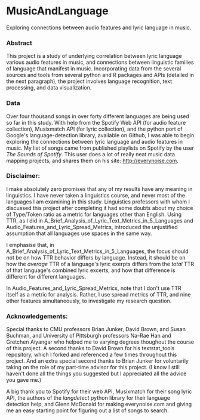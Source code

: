 # MusicAndLanguage
Exploring connections between audio features and lyric language in music.

### Abstract

This project is a study of underlying correlation between lyric language various audio features in music, and connections between linguistic families of language that manifest in music. Incorporating data from the several sources and tools from several python and R packages and APIs (detailed in the next paragraph), the project involves language recognition, text processing, and data visualization. 

### Data

Over four thousand songs in over forty different languages are being used so far in this study. With help from the Spotify Web API (for audio feature collection), Musixmatch API (for lyric collection), and the python port of Google's language-detection library, available on Github, I was able to begin exploring the connections between lyric language and audio features in music. My list of songs came from published playlists on Spotify by the user *The Sounds of Spotify*. This user does a lot of really neat music data mapping projects, and shares them on his site: http://everynoise.com. 

### Disclaimer:

I make absolutely zero promises that any of my results have any meaning in linguistics. I have never taken a linguistics course, and never most of the languages I am examining in this study. Linguistics professors with whom I discussed this project after completing it had some doubts about my choice of Type/Token ratio as a metric for languages other than English. Using TTR, as I did in A_Brief_Analysis_of_Lyric_Text_Metrics_in_5_Languages and Audio_Features_and_Lyric_Spread_Metrics, introduced the unjustified assumption that all languages use spaces in the same way. 

I emphasise that, in A_Brief_Analysis_of_Lyric_Text_Metrics_in_5_Languages, the focus should not be on how TTR behavior differs by language. Instead, it should be on how the *average* TTR of a language's lyric exerpts differs from the *total* TTR of that language's combined lyric excerts, and how that difference is different for different languages.

In Audio_Features_and_Lyric_Spread_Metrics, note that I don't use TTR itself as a metric for analysis. Rather, I use spread metrics of TTR, and nine other features simultaneously, to investigate my research question. 

### Acknowledgements:

Special thanks to CMU professors Brian Junker, David Brown, and Susan Buchman, and University of Pittsburgh professors Na-Rae Han and Gretchen Aiyangar who helped me to varying degrees thoughout the course of this project. A second thanks to David Brown for his textstat_tools repository, which I forked and referenced a few times throughout this project. And an extra special second thanks to Brian Junker for voluntarily taking on the role of my part-time advisor for this project. (I know I still haven't done all the things you suggested but I appreciated all the advice you gave me.)

A big thank you to Spotify for their web API, Musixmatch for their song lyric API, the authors of the *langdetect* python library for their language detection help, and Glenn McDonald for making everynoise.com and giving me an easy starting point for figuring out a list of songs to search. 